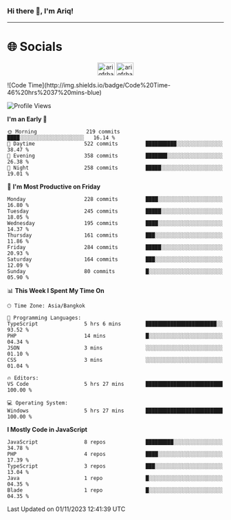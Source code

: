 ### Hi there 👋, I'm Ariq!
<hr>
<h1 align="">🌐 Socials</h1>
<p align="center">
<a href="https://www.linkedin.com/in/ariqfarhan/" target="blank"><img align="center" src="https://raw.githubusercontent.com/rahuldkjain/github-profile-readme-generator/master/src/images/icons/Social/linked-in-alt.svg" alt="ariqfrhan" height="30" width="40" /></a>
<a href="https://instagram.com/ariqfrhan" target="blank"><img align="center" src="https://raw.githubusercontent.com/rahuldkjain/github-profile-readme-generator/master/src/images/icons/Social/instagram.svg" alt="ariqfrhan" height="30" width="40" /></a>
</p>
<!--START_SECTION:waka-->
![Code Time](http://img.shields.io/badge/Code%20Time-46%20hrs%2037%20mins-blue)

![Profile Views](http://img.shields.io/badge/Profile%20Views-0-blue)

**I'm an Early 🐤** 

```text
🌞 Morning                219 commits         ████░░░░░░░░░░░░░░░░░░░░░   16.14 % 
🌆 Daytime                522 commits         ██████████░░░░░░░░░░░░░░░   38.47 % 
🌃 Evening                358 commits         ███████░░░░░░░░░░░░░░░░░░   26.38 % 
🌙 Night                  258 commits         █████░░░░░░░░░░░░░░░░░░░░   19.01 % 
```
📅 **I'm Most Productive on Friday** 

```text
Monday                   228 commits         ████░░░░░░░░░░░░░░░░░░░░░   16.80 % 
Tuesday                  245 commits         █████░░░░░░░░░░░░░░░░░░░░   18.05 % 
Wednesday                195 commits         ████░░░░░░░░░░░░░░░░░░░░░   14.37 % 
Thursday                 161 commits         ███░░░░░░░░░░░░░░░░░░░░░░   11.86 % 
Friday                   284 commits         █████░░░░░░░░░░░░░░░░░░░░   20.93 % 
Saturday                 164 commits         ███░░░░░░░░░░░░░░░░░░░░░░   12.09 % 
Sunday                   80 commits          █░░░░░░░░░░░░░░░░░░░░░░░░   05.90 % 
```


📊 **This Week I Spent My Time On** 

```text
🕑︎ Time Zone: Asia/Bangkok

💬 Programming Languages: 
TypeScript               5 hrs 6 mins        ███████████████████████░░   93.52 % 
PHP                      14 mins             █░░░░░░░░░░░░░░░░░░░░░░░░   04.34 % 
JSON                     3 mins              ░░░░░░░░░░░░░░░░░░░░░░░░░   01.10 % 
CSS                      3 mins              ░░░░░░░░░░░░░░░░░░░░░░░░░   01.04 % 

🔥 Editors: 
VS Code                  5 hrs 27 mins       █████████████████████████   100.00 % 

💻 Operating System: 
Windows                  5 hrs 27 mins       █████████████████████████   100.00 % 
```

**I Mostly Code in JavaScript** 

```text
JavaScript               8 repos             █████████░░░░░░░░░░░░░░░░   34.78 % 
PHP                      4 repos             ████░░░░░░░░░░░░░░░░░░░░░   17.39 % 
TypeScript               3 repos             ███░░░░░░░░░░░░░░░░░░░░░░   13.04 % 
Java                     1 repo              █░░░░░░░░░░░░░░░░░░░░░░░░   04.35 % 
Blade                    1 repo              █░░░░░░░░░░░░░░░░░░░░░░░░   04.35 % 
```




 Last Updated on 01/11/2023 12:41:39 UTC
<!--END_SECTION:waka-->
